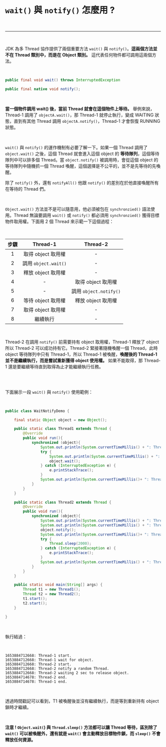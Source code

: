 # `wait()` 與 `notify()` 怎麼用 ?

<br>

-------

<br>

JDK 為多 Thread 協作提供了兩個重要方法 `wait()` 與 `notify()`。__這兩個方法並不在 Thread 類別中，而是在 Object 類別。__ 這代表任何物件都可調用這兩個方法。

<br>

```java
public final void wait() throws InterruptedException

public final native void notify();
```

<br>

__當一個物件調用 wait() 後，當前 Thread 就會在這個物件上等待。__ 舉例來說，Thread-1 調用了 `objectA.wait()`，那 Thread-1 就停止執行，變成 WAITING 狀態，直到有其他 Thread 調用 `objectA.notify()`，Thread-1 才會恢復 RUNNING 狀態。

<br>

`wait()` 與 `notify()` 的運作機制有必要了解一下。如果一個 Thread 調用了 `object.wait()` 之後，這個 Thread 就會進入這個 object 的 __等待隊列__，這個等待隊列中可以排多個 Thread。當 `object.notify()` 被調用時，會從這個 object 的等待隊列中隨機抓一個 Thread 喚醒，這個選擇是不公平的，並不是先等待的先喚醒。

除了 `notify()` 外，還有 `notifyAll()` 他跟 `notify()` 的差別在於他直接喚醒所有在等待的 Thread 們。

<br>

`Object.wait()` 方法並不是可以隨意用，他必須被包在 `synchronzied()` 語法使用。Thread 無論要調用 `wait()` 或 `notify()` 都必須用 `synchronzied()` 獲得目標物件取用權。下面用 2 個 Thread 來示範一下這個過程：

<br>

步驟|Thread-1| Thread-2| 
:-----: | :-----: | :-----: |
1|取得 object 取用權    | - |
2|調用 `object.wait()`    | - |
3|釋放 object 取用權    | - |  
4|-| 取得 object 取用權 |  
5|-| 調用 `object.notify()` |  
6|等待 object 取用權 | 釋放 object 取用權 |  
7|取得 object 取用權    | - |
8|繼續執行   | - |

<br>

Thread-2 在調用 `notify()` 前需要持有 object 取用權，Thread-1 釋放了 object 所以 Thread-2 可以成功持有它。Thread-2 緊接著隨機喚醒一個 Thread，此時 object 等待隊列中只有 Thread-1，所以 Thread-1 被喚醒，__喚醒後的 Thread-1 並不是繼續執行，而是嘗試重新獲得 object 使用權。__ 如果不能取得，那 Thread-1 還是要繼續等待直到取得為止才能繼續執行任務。

<br>
<br>

下面展示一段 `wait()` 與 `notify()` 使用範例：

<br>

```java
public class WaitNotifyDemo {

    final static Object object = new Object();

    public static class Thread1 extends Thread {
        @Override
        public void run(){
            synchronized (object){
                System.out.println(System.currentTimeMillis() + ": Thread-1 start.");
                try {
                    System.out.println(System.currentTimeMillis() + ": Thread-1 wait for object.");
                    object.wait();
                } catch (InterruptedException e) {
                    e.printStackTrace();
                }
                System.out.println(System.currentTimeMillis()+ ": Thread-1 end.");
            }
        }
    }

    public static class Thread2 extends Thread {
        @Override
        public void run(){
            synchronized (object){
                System.out.println(System.currentTimeMillis() + ": Thread-2 start.");
                System.out.println(System.currentTimeMillis() + ": Thread-2 notify a random Thread.");
                object.notify();
                System.out.println(System.currentTimeMillis()+ ": Thread-2 waiting 2 sec to release object.");
                try {
                    Thread.sleep(2000);
                } catch (InterruptedException e) {
                    e.printStackTrace();
                }
                System.out.println(System.currentTimeMillis() + ": Thread-2 end.");
            }
        }
    }

    public static void main(String[] args) {
        Thread t1 = new Thread1();
        Thread t2 = new Thread2();
        t1.start();
        t2.start();
    }

}
```

<br>

執行結過：

<br>

```
1653884712668: Thread-1 start.
1653884712668: Thread-1 wait for object.
1653884712668: Thread-2 start.
1653884712668: Thread-2 notify a random Thread.
1653884712668: Thread-2 waiting 2 sec to release object.
1653884714678: Thread-2 end.
1653884714678: Thread-1 end.
```

<br>

透過時間戳記可以看到，T1 被喚醒後並沒有繼續執行，而是等到重新持有 object 鎖時才繼續。

<br>

__注意 ! `Object.wait(`) 與 `Thread.sleep()` 方法都可以讓 Thread 等待，區別除了 `wait()` 可以被喚醒外，還有就是 `wait()` 會主動釋放目標物件鎖，而 `sleep()` 不會釋放任何資源。__